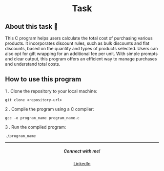 <h1 align = "center"><b>Task</b></h1>

## About this task 🚀

This C program helps users calculate the total cost of purchasing various products. It incorporates discount rules, such as bulk discounts and flat discounts, based on the quantity and types of products selected. Users can also opt for gift wrapping for an additional fee per unit. With simple prompts and clear output, this program offers an efficient way to manage purchases and understand total costs.

## How to use this program

1 . Clone the repository to your local machine:

  `git clone <repository-url>`

2 . Compile the program using a C compiler:

  `gcc -o program_name program_name.c`

3 . Run the compiled program:

  `./program_name`

<hr>

<h5 align="center">Connect with me!</h5>

<p align="center">
    <a href="https://www.linkedin.com/in/sahadmahaboobp" target="_blank">LinkedIn</a>
</p>


